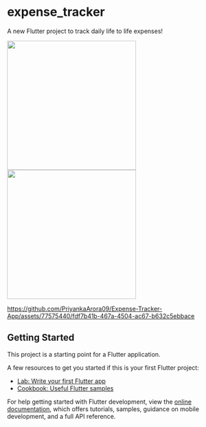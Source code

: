 # expense_tracker

A new Flutter project to track daily life to life expenses!

<img height = 300 src = https://github.com/PriyankaArora09/Expense-Tracker-App/assets/77575440/de2f256a-e409-44a1-864f-54124b281ee3>
<img height = 300 src = "https://github.com/PriyankaArora09/Expense-Tracker-App/assets/77575440/732a987c-7700-476b-bb68-a0d1e05c3ec5">

https://github.com/PriyankaArora09/Expense-Tracker-App/assets/77575440/fdf7b41b-467a-4504-ac67-b632c5ebbace



## Getting Started

This project is a starting point for a Flutter application.

A few resources to get you started if this is your first Flutter project:

- [Lab: Write your first Flutter app](https://docs.flutter.dev/get-started/codelab)
- [Cookbook: Useful Flutter samples](https://docs.flutter.dev/cookbook)

For help getting started with Flutter development, view the
[online documentation](https://docs.flutter.dev/), which offers tutorials,
samples, guidance on mobile development, and a full API reference.
